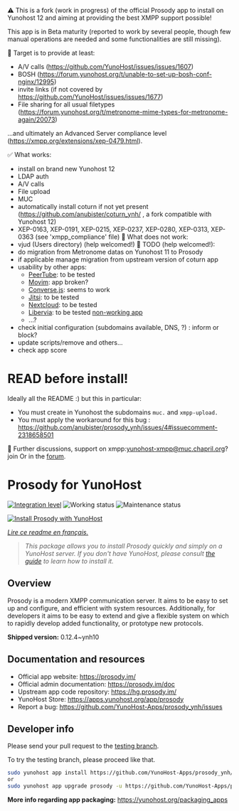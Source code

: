 <!--
N.B.: This README was automatically generated by https://github.com/YunoHost/apps/tree/master/tools/README-generator
It shall NOT be edited by hand.
-->
⚠️ This is a fork (work in progress) of the official Prosody app to install on Yunohost 12 and aiming at providing the best XMPP support possible!

This app is in Beta maturity (reported to work by several people, though few manual operations are needed and some functionalities are still missing).

🚀 Target is to provide at least:
  * A/V calls (https://github.com/YunoHost/issues/issues/1607) 
  * BOSH (https://forum.yunohost.org/t/unable-to-set-up-bosh-conf-nginx/12995)
  * invite links (if not covered by https://github.com/YunoHost/issues/issues/1677)
  * File sharing for all usual filetypes (https://forum.yunohost.org/t/metronome-mime-types-for-metronome-again/20073)

...and ultimately an Advanced Server compliance level (https://xmpp.org/extensions/xep-0479.html).

✅ What works:
  * install on brand new Yunohost 12
  * LDAP auth
  * A/V calls
  * File upload
  * MUC
  * automatically install coturn if not yet present (https://github.com/anubister/coturn_ynh/ , a fork compatible with Yunohost 12)
  * XEP-0163, XEP-0191, XEP-0215, XEP-0237, XEP-0280, XEP-0313, XEP-0363 (see 'xmpp_compliance' file)
🐞 What does not work:
  * vjud (Users directory) (help welcomed!)
🙋 TODO (help welcomed!):
  * do migration from Metronome datas on Yunohost 11 to Prosody
  * if applicable manage migration from upstream version of coturn app
  * usability by other apps:
    * [PeerTube](https://github.com/YunoHost-Apps/peertube_ynh): to be tested
    * [Movim](https://github.com/YunoHost-Apps/movim_ynh): app broken?
    * [Converse.js](https://github.com/YunoHost-Apps/converse_ynh): seems to work
    * [Jitsi](https://github.com/YunoHost-Apps/jitsi_ynh): to be tested
    * [Nextcloud](https://github.com/YunoHost-Apps/nextcloud_ynh): to be tested
    * [Libervia](https://salut-a-toi.org/): to be tested [non-working app](https://github.com/YunoHost-Apps/sat_ynh)
    * ...?
  * check initial configuration (subdomains available, DNS, ?) : inform or block?
  * update scripts/remove and others...
  * check app score

# READ before install!
Ideally all the README :) but this in particular:
* You must create in Yunohost the subdomains `muc.` and `xmpp-upload.`
* You must apply the workaround for this bug : https://github.com/anubister/prosody_ynh/issues/4#issuecomment-2318658501


💬 Further discussions, support on xmpp:yunohost-xmpp@muc.chapril.org?join
Or in the [forum](https://forum.yunohost.org/c/apps/11).

# Prosody for YunoHost

[![Integration level](https://dash.yunohost.org/integration/prosody.svg)](https://dash.yunohost.org/appci/app/prosody) ![Working status](https://ci-apps.yunohost.org/ci/badges/prosody.status.svg) ![Maintenance status](https://ci-apps.yunohost.org/ci/badges/prosody.maintain.svg)

[![Install Prosody with YunoHost](https://install-app.yunohost.org/install-with-yunohost.svg)](https://install-app.yunohost.org/?app=prosody)

*[Lire ce readme en français.](./README_fr.md)*

> *This package allows you to install Prosody quickly and simply on a YunoHost server.
If you don't have YunoHost, please consult [the guide](https://yunohost.org/#/install) to learn how to install it.*

## Overview

Prosody is a modern XMPP communication server. It aims to be easy to set up and configure, and efficient with system resources. Additionally, for developers it aims to be easy to extend and give a flexible system on which to rapidly develop added functionality, or prototype new protocols.


**Shipped version:** 0.12.4~ynh10
## Documentation and resources

* Official app website: <https://prosody.im/>
* Official admin documentation: <https://prosody.im/doc>
* Upstream app code repository: <https://hg.prosody.im/>
* YunoHost Store: <https://apps.yunohost.org/app/prosody>
* Report a bug: <https://github.com/YunoHost-Apps/prosody_ynh/issues>

## Developer info

Please send your pull request to the [testing branch](https://github.com/YunoHost-Apps/prosody_ynh/tree/testing).

To try the testing branch, please proceed like that.

``` bash
sudo yunohost app install https://github.com/YunoHost-Apps/prosody_ynh/tree/testing --debug
or
sudo yunohost app upgrade prosody -u https://github.com/YunoHost-Apps/prosody_ynh/tree/testing --debug
```

**More info regarding app packaging:** <https://yunohost.org/packaging_apps>

